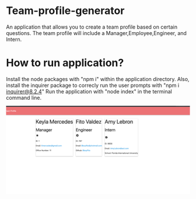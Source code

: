 # Team-profile-generator
An application that allows you to create a team profile based on certain questions.
The team profile will include a Manager,Employee,Engineer, and Intern.
<br>

# How to run application?
Install the node packages with "npm i" within the application directory.
Also, install the inquirer package to correcly run the user prompts with "npm i inquirer@8.2.4"
Run the application with "node index" in the terminal command line.


<img src='https://github.com/alebarrero/Team-profile-generator/blob/main/Screenshot%202023-05-06%20at%208.51.57%20PM.png?raw=true'>
